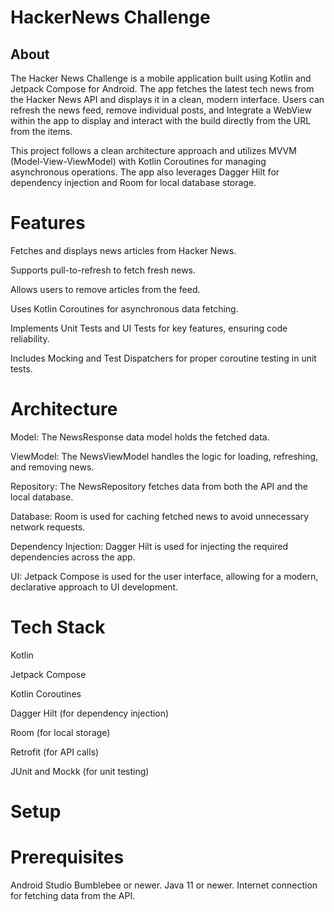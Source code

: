 # HackerNews Challenge
## About
The Hacker News Challenge is a mobile application built using Kotlin and Jetpack Compose for Android. The app fetches the latest tech news from the Hacker News API and displays it in a clean, modern interface. Users can refresh the news feed, remove individual posts, and Integrate a WebView within the app to display and interact with the build directly from the URL from the items.

This project follows a clean architecture approach and utilizes MVVM (Model-View-ViewModel) with Kotlin Coroutines for managing asynchronous operations. The app also leverages Dagger Hilt for dependency injection and Room for local database storage.

# Features
Fetches and displays news articles from Hacker News.

Supports pull-to-refresh to fetch fresh news.

Allows users to remove articles from the feed.

Uses Kotlin Coroutines for asynchronous data fetching.

Implements Unit Tests and UI Tests for key features, ensuring code reliability.

Includes Mocking and Test Dispatchers for proper coroutine testing in unit tests.

# Architecture
Model: The NewsResponse data model holds the fetched data.

ViewModel: The NewsViewModel handles the logic for loading, refreshing, and removing news.

Repository: The NewsRepository fetches data from both the API and the local database.

Database: Room is used for caching fetched news to avoid unnecessary network requests.

Dependency Injection: Dagger Hilt is used for injecting the required dependencies across the app.

UI: Jetpack Compose is used for the user interface, allowing for a modern, declarative approach to UI development.


# Tech Stack
Kotlin

Jetpack Compose

Kotlin Coroutines

Dagger Hilt (for dependency injection)

Room (for local storage)

Retrofit (for API calls)

JUnit and Mockk (for unit testing)


# Setup
# Prerequisites
Android Studio Bumblebee or newer.
Java 11 or newer.
Internet connection for fetching data from the API.
